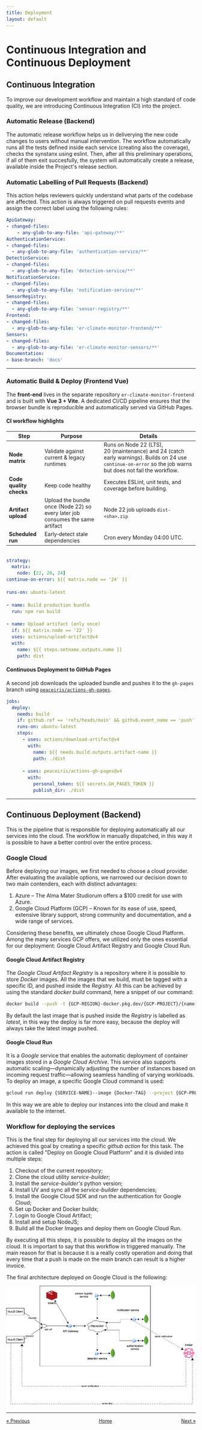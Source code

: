 ```yaml
---
title: Deployment
layout: default
---
```

# Continuous Integration and Continuous Deployment

## Continuous Integration

To improve our development workflow and maintain a high standard of code quality, we are introducing Continuous Integration (CI) into the project.

### Automatic Release (Backend)

The automatic release workflow helps us in deliverying the new code changes to users without manual intervention. The workflow automatically runs all the tests defined inside each service (creating also the coverage), checks the synstanx using eslint. Then, after all this preliminary operations, if all of them exit succesfully, the system will automatically create a release, available inside the Project's release section.

### Automatic Labelling of Pull Requests (Backend)

This action helps reviewers quickly understand what parts of the codebase are affected. This action is always triggered on pull requests events and assign the correct label using the following rules: 

```yaml
ApiGateway:
- changed-files:
    - any-glob-to-any-file: 'api-gateway/**'
AuthenticationService:
- changed-files:
  - any-glob-to-any-file: 'authentication-service/**'
DetectinService:
- changed-files:
  - any-glob-to-any-file: 'detection-service/**'
NotificationService:
- changed-files:
  - any-glob-to-any-file: 'notification-service/**'
SensorRegistry:
- changed-files:
  - any-glob-to-any-file: 'sensor-registry/**'
Frontend:
- changed-files:
  - any-glob-to-any-file: 'er-climate-monitor-frontend/**'
Sensors:
- changed-files:
  - any-glob-to-any-file: 'er-climate-monitor-sensors/**'
Documentation:
- base-branch: 'docs'
```

---

### Automatic Build & Deploy (Frontend Vue)

The **front‑end** lives in the separate repository `er-climate-monitor-frontend` and is built with **Vue 3 + Vite**. A dedicated CI/CD pipeline ensures that the browser bundle is reproducible and automatically served via GitHub Pages.

#### CI workflow highlights

| Step                | Purpose                                    |  Details                                                                                                                                |
| ------------------- | ------------------------------------------ | ------------------------------------------------------------------------------------------------------------------------------------------ |
| **Node matrix**     | Validate against current & legacy runtimes | Runs on Node 22 (LTS), 20 (maintenance) and 24 (catch early warnings). Builds on 24 use `continue-on-error` so the job warns but does not fail the workflow. |                                                            |
| **Code quality checks**   | Keep code healthy                          | Executes ESLint, unit tests, and coverage before building.                                                                                 |
| **Artifact upload** | Upload the bundle once (Node 22) so every later job consumes the same artifact                 | Node 22 job uploads `dist-<sha>.zip`                                            |
| **Scheduled run**   | Early‑detect stale dependencies            | Cron every Monday 04:00 UTC.                                                                                                               |

```yaml

strategy:
  matrix:
    node: [22, 20, 24]
continue-on-error: ${{ matrix.node == '24' }}

runs-on: ubuntu-latest

- name: Build production bundle
  run: npm run build

- name: Upload artifact (only once)
  if: ${{ matrix.node == '22' }}
  uses: actions/upload-artifact@v4
  with:
    name: ${{ steps.setname.outputs.name }}
    path: dist
```

#### Continuous Deployment to GitHub Pages

A second job downloads the uploaded bundle and pushes it to the `gh-pages` branch using [`peaceiris/actions-gh-pages`](https://github.com/peaceiris/actions-gh-pages).

```yaml
jobs:
  deploy:
    needs: build
    if: github.ref == 'refs/heads/main' && github.event_name == 'push'
    runs-on: ubuntu-latest
    steps:
      - uses: actions/download-artifact@v4
        with:
          name: ${{ needs.build.outputs.artifact-name }}
          path: ./dist

      - uses: peaceiris/actions-gh-pages@v4
        with:
          personal_token: ${{ secrets.GH_PAGES_TOKEN }}
          publish_dir: ./dist
```

---

## Continuous Deployment (Backend)

This is the pipeline that is responsible for deploying automatically all our services into the cloud. The workflow in manually dispatched, in this way it is possible to have a better control over the entire process.

### Google Cloud

Before deploying our images, we first needed to choose a cloud provider. After evaluating the available options, we narrowed our decision down to two main contenders, each with distinct advantages:

1. Azure – The Alma Mater Studiorum offers a $100 credit for use with Azure.
2. Google Cloud Platform (GCP) – Known for its ease of use, speed, extensive library support, strong community and documentation, and a wide range of services.

Considering these benefits, we ultimately chose Google Cloud Platform. Among the many services GCP offers, we utilized only the ones essential for our deployment: Google Cloud Artifact Registry and Google Cloud Run.

#### Google Cloud Artifact Registry

The *Google Cloud Artifact Registry* is a repository where it is possible to store *Docker* images. All the images that we build, must be tagged with a specific ID, and pushed inside the *Registry*. All this can be achieved by using the standard *docker build* command, here a snippet of our command: 

```bash
docker build --push -t {GCP-REGION}-docker.pkg.dev/{GCP-PROJECT}/{name-of-repository}/{tag-of-the-image} .
```

By default the last image that is pushed inside the *Registry* is labelled as *latest*, in this way the deploy is far more easy, because the deploy will always take the latest image pushed.

#### Google Cloud Run

It is a *Google* service that enables the automatic deployment of container images stored in a *Google Cloud Archive*. This service also supports automatic scaling—dynamically adjusting the number of instances based on incoming request traffic—allowing seamless handling of varying workloads. To deploy an image, a specific Google Cloud command is used:

```bash
gcloud run deploy {SERVICE-NAME}--image {Docker-TAG} --project {GCP-PROJECT} --region {GCP-REGION} --port {PORT}
```

In this way we are able to deploy our instances into the cloud and make it available to the internet.

### Workflow for deploying the services

This is the final step for deploying all our services into the cloud. We achieved this goal by creating a specific *github action* for this task. The action is called "Deploy on Google Cloud Platform" and it is divided into multiple steps:
1. Checkout of the current repository;
2. Clone the cloud utility *service-builder*;
3. Install the *service-builder's* python version;
4. Install UV and sync all the *service-builder* dependencies;
5. Install the Google Cloud SDK and run the authentication for Google Cloud;
6. Set up Docker and Docker buildx;
7. Login to Google Cloud Artifact;
8. Install and setup NodeJS;
9. Build all the Docker Images and deploy them on Google Cloud Run.

By executing all this steps, it is possible to deploy all the images on the cloud. It is important to say that this workflow in triggered manually. The main reason for that is because it is a really costly operation and doing that every time that a push is made on the *main* branch can result is a higher invoice.

The final architecture deployed on Google Cloud is the following:

![Final Google Cloud Architecture](./images/gcp_final_arch.drawio.png)

---

<div style="display: flex; justify-content: space-between; align-items: center; font-size: 0.9em;">
  <a href="/er-climate-monitor/4-devops.html">&laquo; Previous</a>
  <a href="/er-climate-monitor/index.html" style="text-align: center;">Home</a>
  <a href="/er-climate-monitor/6-conclusions.html">Next &raquo;</a>
</div>
